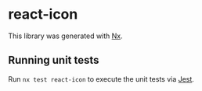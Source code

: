 # react-icon

This library was generated with [Nx](https://nx.dev).

## Running unit tests

Run `nx test react-icon` to execute the unit tests via [Jest](https://jestjs.io).
